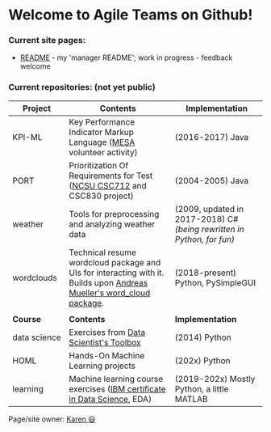 # Welcome to Agile Teams on Github!

### Current site pages:
* [README](https://agileteams.github.io/manager-README/index.html) - my 'manager README'; work in progress - feedback welcome

### Current repositories: (not yet public)

Project | Contents | Implementation
------- | -------- | --------------
KPI-ML | Key Performance Indicator Markup Language ([MESA](https://github.com/MESAInternational) volunteer activity) | (2016-2017) Java 
PORT | Prioritization Of Requirements for Test ([NCSU CSC712](https://projects.ncsu.edu/grad/about-grad/board/CSC712_Course_Action_Form1.pdf) and CSC830 project) | (2004-2005) Java 
weather | Tools for preprocessing and analyzing weather data | (2009, updated in 2017-2018) C# _(being rewritten in Python, for fun)_
wordclouds | Technical resume wordcloud package and UIs for interacting with it. Builds upon [Andreas Mueller's word_cloud package](http://amueller.github.io/word_cloud/). | (2018-present) Python, PySimpleGUI
 | | 
**Course** | **Contents** | **Implementation**
data&nbsp;science | Exercises from [Data Scientist's Toolbox](https://www.coursera.org/course/datascitoolbox) | (2014) Python
HOML | Hands-On Machine Learning projects | (202x) Python
learning | Machine learning course exercises ([IBM certificate in Data Science](https://www.coursera.org/learn/python-for-applied-data-science-ai), EDA) | (2019-202x) Mostly Python, a little MATLAB

Page/site owner: [Karen :smiley:](https://karen.agileteams.com) 
